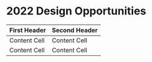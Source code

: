# 2022 Design Opportunities

| First Header  | Second Header |
| ------------- | ------------- |
| Content Cell  | Content Cell  |
| Content Cell  | Content Cell  |
